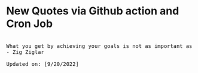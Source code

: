 # New Quotes via Github action and Cron Job

<pre>
<!-- #quote -->
What you get by achieving your goals is not as important as what you become by achieving your goals.
- Zig Ziglar

Updated on: [9/20/2022]
<!-- #quoteEnd -->
</pre>
